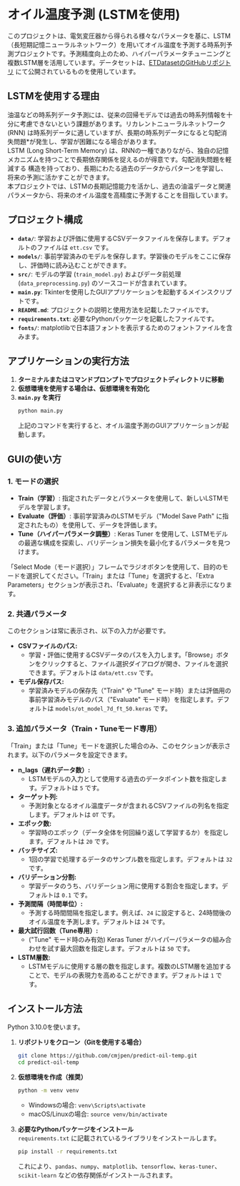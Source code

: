 # オイル温度予測 (LSTMを使用)

このプロジェクトは、電気変圧器から得られる様々なパラメータを基に、LSTM（長短期記憶ニューラルネットワーク）を用いてオイル温度を予測する時系列予測プロジェクトです。予測精度向上のため、ハイパーパラメータチューニングと複数LSTM層を活用しています。データセットは、[ETDatasetのGitHubリポジトリ](https://github.com/zhouhaoyi/ETDataset) にて公開されているものを使用しています。

## LSTMを使用する理由

油温などの時系列データ予測には、従来の回帰モデルでは過去の時系列情報を十分に考慮できないという課題があります。リカレントニューラルネットワーク (RNN) は時系列データに適していますが、長期の時系列データになると勾配消失問題*が発生し、学習が困難になる場合があります。\
LSTM (Long Short-Term Memory) は、RNNの一種でありながら、独自の記憶メカニズムを持つことで長期依存関係を捉えるのが得意です。勾配消失問題を軽減する 構造を持っており、長期にわたる過去のデータからパターンを学習し、将来の予測に活かすことができます。\
本プロジェクトでは、LSTMの長期記憶能力を活かし、過去の油温データと関連パラメータから、将来のオイル温度を高精度に予測することを目指しています。


## **プロジェクト構成**

- **`data/`**: 学習および評価に使用するCSVデータファイルを保存します。デフォルトのファイルは `ett.csv` です。 
- **`models/`**: 事前学習済みのモデルを保存します。学習後のモデルをここに保存し、評価時に読み込むことができます。 
- **`src/`**: モデルの学習 (`train_model.py`) およびデータ前処理 (`data_preprocessing.py`) のソースコードが含まれています。 
- **`main.py`**: Tkinterを使用したGUIアプリケーションを起動するメインスクリプトです。 
- **`README.md`**: プロジェクトの説明と使用方法を記載したファイルです。 
- **`requirements.txt`**: 必要なPythonパッケージを記載したファイルです。 
- **`fonts/`**: matplotlibで日本語フォントを表示するためのフォントファイルを含みます。 

## **アプリケーションの実行方法**

1. **ターミナルまたはコマンドプロンプトでプロジェクトディレクトリに移動**  
2. **仮想環境を使用する場合は、仮想環境を有効化**  
3. **`main.py` を実行**  
    ```bash
    python main.py
    ```  
    上記のコマンドを実行すると、オイル温度予測のGUIアプリケーションが起動します。  

## **GUIの使い方**

### **1. モードの選択**

- **Train（学習）**:  指定されたデータとパラメータを使用して、新しいLSTMモデルを学習します。  
- **Evaluate（評価）**:  事前学習済みのLSTMモデル（"Model Save Path" に指定されたもの）を使用して、データを評価します。  
- **Tune（ハイパーパラメータ調整）**:  Keras Tuner を使用して、LSTMモデルの最適な構成を探索し、バリデーション損失を最小化するパラメータを見つけます。  

「Select Mode（モード選択）」フレームでラジオボタンを使用して、目的のモードを選択してください。「Train」または「Tune」を選択すると、「Extra Parameters」セクションが表示され、「Evaluate」を選択すると非表示になります。  

### **2. 共通パラメータ**

このセクションは常に表示され、以下の入力が必要です。  

- **CSVファイルのパス:**  
    - 学習・評価に使用するCSVデータのパスを入力します。「Browse」ボタンをクリックすると、ファイル選択ダイアログが開き、ファイルを選択できます。デフォルトは `data/ett.csv` です。  
- **モデル保存パス:**  
    - 学習済みモデルの保存先（"Train" や "Tune" モード時）または評価用の事前学習済みモデルのパス（"Evaluate" モード時）を指定します。デフォルトは `models/ot_model_7d_ft_50.keras` です。  

### **3. 追加パラメータ（Train・Tuneモード専用）**

「Train」または「Tune」モードを選択した場合のみ、このセクションが表示されます。以下のパラメータを設定できます。  

- **n_lags（遅れデータ数）:**  
    - LSTMモデルの入力として使用する過去のデータポイント数を指定します。デフォルトは `5` です。  
- **ターゲット列:**  
    - 予測対象となるオイル温度データが含まれるCSVファイルの列名を指定します。デフォルトは `OT` です。  
- **エポック数:**  
    - 学習時のエポック（データ全体を何回繰り返して学習するか）を指定します。デフォルトは `20` です。  
- **バッチサイズ:**  
    - 1回の学習で処理するデータのサンプル数を指定します。デフォルトは `32` です。  
- **バリデーション分割:**  
    - 学習データのうち、バリデーション用に使用する割合を指定します。デフォルトは `0.1` です。  
- **予測間隔（時間単位）:**  
    - 予測する時間間隔を指定します。例えば、`24` に設定すると、24時間後のオイル温度を予測します。デフォルトは `24` です。  
- **最大試行回数（Tune専用）:**  
    - ("Tune" モード時のみ有効) Keras Tuner がハイパーパラメータの組み合わせを試す最大回数を指定します。デフォルトは `50` です。  
- **LSTM層数:**  
    - LSTMモデルに使用する層の数を指定します。複数のLSTM層を追加することで、モデルの表現力を高めることができます。デフォルトは `1` です。  

## **インストール方法**

Python 3.10.0を使います。

1. **リポジトリをクローン（Gitを使用する場合）**  
    ```bash
    git clone https://github.com/cmjpen/predict-oil-temp.git
    cd predict-oil-temp
    ```  

2. **仮想環境を作成（推奨）**  
    ```bash
    python -m venv venv
    ```  
    - Windowsの場合: `venv\Scripts\activate`  
    - macOS/Linuxの場合: `source venv/bin/activate`  

3. **必要なPythonパッケージをインストール**  
    `requirements.txt` に記載されているライブラリをインストールします。  
    ```bash
    pip install -r requirements.txt
    ```  
    これにより、`pandas`、`numpy`、`matplotlib`、`tensorflow`、`keras-tuner`、`scikit-learn` などの依存関係がインストールされます。  
